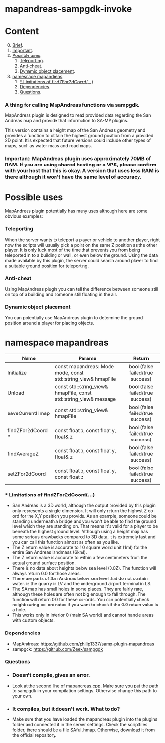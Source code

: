 # mapandreas-sampgdk-invoke

# Content
0. [Brief](#Brief).
1. [Important](#Important).
2. [Possible uses](#PossibleUses).
    1. [Teleporting](#Teleporting).
    2. [Anti-cheat](#Anti-cheat).
    3. [Dynamic object placement](#DynamicObjectPlacement).
3. [namespace mapandreas](#mapandreas).
    1. [* Limitations of findZFor2dCoord(...)](#Limitations).
    2. [Dependencies](#Dependencies).
    3. [Questions](#Questions).

<a name="Brief"></a>
### A thing for calling MapAndreas functions via sampgdk.
MapAndreas plugin is designed to read provided data regarding the San Andreas map and provide that information to SA-MP plugins.

This version contains a height map of the San Andreas geometry and provides a function to obtain the highest ground position from a provided 2D point. It is expected that future versions could include other types of maps, such as water maps and road maps.

<a name="Important"></a>
### Important: MapAndreas plugin uses approximately 70MB of RAM. If you are using shared hosting or a VPS, please confirm with your host that this is okay. A version that uses less RAM is there although it won't have the same level of accuracy.

<a name="PossibleUses"></a>
# Possible uses

MapAndreas plugin potentially has many uses although here are some obvious examples:

<a name="Teleporting"></a>
### Teleporting
When the server wants to teleport a player or vehicle to another player, right now the scripts will usually pick a point on the same Z position as the other player. It is only luck most of the time that prevents you from being teleported in to a building or wall, or even below the ground. Using the data made available by this plugin, the server could search around player to find a suitable ground position for teleporting.

<a name = "Anti-cheat"></a>
### Anti-cheat
Using MapAndreas plugin you can tell the difference between someone still on top of a building and someone still floating in the air.

<a name = "DynamicObjectPlacement"></a>
### Dynamic object placement
You can potentially use MapAndreas plugin to determine the ground position around a player for placing objects.
 
<a name = "mapandreas"></a>
# namespace mapandreas
|Name|Params|Return|
|-------|-------|:-----:|
|Initialize|const mapandreas::Mode mode, const std::string_view& hmapFile|bool (false failed/true success)|
|Unload|const std::string_view& hmapFile, const std::string_view& message|bool (false failed/true success)|
|saveCurrentHmap|const std::string_view& hmapFile|bool (false failed/true success)|
|findZFor2dCoord *|const float x, const float y, float& z|bool (false failed/true success)|
|findAverageZ|const float x, const float y, float& z|bool (false failed/true success)|
|setZFor2dCoord|const float x, const float y, const float z|bool (false failed/true success)|

<a name = "Limitations"></a>
### * Limitations of findZFor2dCoord(...)

- San Andreas is a 3D world, although the output provided by this plugin only represents a single dimension. It will only return the highest Z co-ord for the X,Y position you provide. As an example, someone could be standing underneath a bridge and you won't be able to find the ground level which they are standing on. That means it's valid for a player to be beneath the highest ground level. Although using a height map has some serious drawbacks compared to 3D data, it is extremely fast and you can call this function almost as often as you like.
- The Z return value is accurate to 1.0 square world unit (1mІ) for the entire San Andreas landmass (6kmІ).
- The Z return value is accurate to within a few centimeters from the actual ground surface position.
- There is no data about heights below sea level (0.0Z). The function will always return 0.0 for those areas.
- There are parts of San Andreas below sea level that do not contain water. ie the quarry in LV and the underground airport terminal in LS.
- The SA map has small holes in some places. They are fairly rare, although these holes are often not big enough to fall through. The function will return 0.0 for these co-ords. You can potentially check neighbouring co-ordinates if you want to check if the 0.0 return value is a hole.
- This works only in interior 0 (main SA world) and cannot handle areas with custom objects.

<a name = "Dependencies"></a>
### Dependencies
- MapAndreas: https://github.com/philip1337/samp-plugin-mapandreas
- sampgdk: https://github.com/Zeex/sampgdk

<a name = "Questions"></a>
### Questions
- ### Doesn't compile, gives an error.
- Look at the second line of mapandreas.cpp. Make sure you put the path to sampgdk in your compilation settings. Otherwise change this path to your own.
- ### It compiles, but it doesn't work. What to do?
- Make sure that you have loaded the mapandreas plugin into the plugins folder and connected it in the server settings. Check the scriptfiles folder, there should be a file SAfull.hmap. Otherwise, download it from the official repository.
